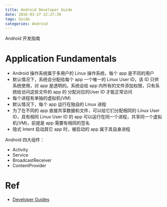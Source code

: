```yaml
---
title: Android Developer Guide
date: 2016-03-27 22:27:39
tags: Guide
categories: Android
---
```


Android 开发指南

<!-- more -->

# Application Fundamentals

* Android 操作系统属于多用户的 Linux 操作系统，每个 app 是不同的用户
* 默认情况下，系统会分配给每个 app 一个唯一的 Linux User ID，该 ID 只供系统使用，对 app 是透明的。系统会给 app 内所有的文件添加权限，只有系统给访问这些文件的 app 的 分配对应的User ID 才能正常访问
* 每个进程有单独的虚拟机(VM)
* 默认情况下，每个 app 运行在独自的 Linux 进程
* 为了在不同的 app 直接共享数据和文件，可以给它们分配相同的 Linux User ID，具有相同 Linux User ID 的 app 可以运行在同一个进程，共享同一个虚拟机(VM)，前提是 app 需要有相同的签名
* 隐式 Intent 启动其它 app 时，被启动的 app 属于其自身进程

Android 四大组件：

* Activity
* Service
* BroadcastReceiver
* ContentProvider

# Ref

* [Developer Guides](https://developer.android.com/guide/index.html)
